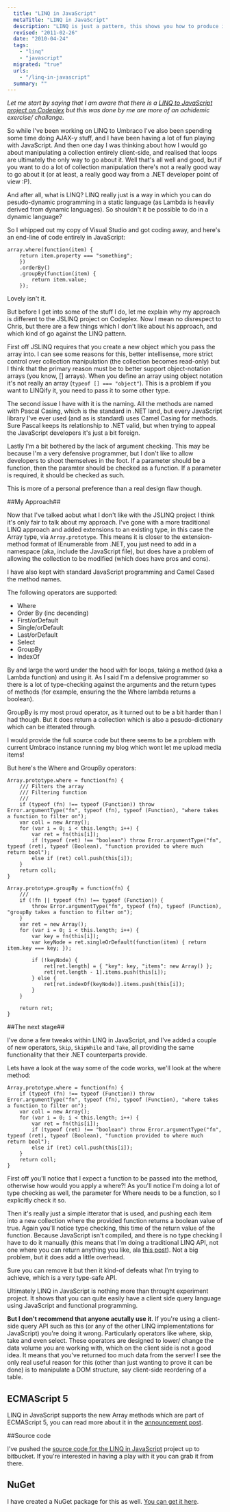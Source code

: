 ```yaml
---
  title: "LINQ in JavaScript"
  metaTitle: "LINQ in JavaScript"
  description: "LINQ is just a pattern, this shows you how to produce it in JavaScript"
  revised: "2011-02-26"
  date: "2010-04-24"
  tags: 
    - "linq"
    - "javascript"
  migrated: "true"
  urls: 
    - "/linq-in-javascript"
  summary: ""
---
```

*Let me start by saying that I am aware that there is a [LINQ to JavaScript project on Codeplex][1] but this was done by me are more of an achidemic exercise/ challange.*

So while I've been working on LINQ to Umbraco I've also been spending some time doing AJAX-y stuff, and I have been having a lot of fun playing with JavaScript.
And then one day I was thinking about how I would go about manipulating a collection entirely client-side, and realised that loops are ultimately the only way to go about it. Well that's all well and good, but if you want to do a lot of collection manipulation there's not a really good way to go about it (or at least, a really good way from a .NET developer point of view :P).

And after all, what is LINQ? LINQ really just is a way in which you can do pesudo-dynamic programming in a static language (as Lambda is heavily derived from dynamic languages). So shouldn't it be possible to do in a dynamic language?

So I whipped out my copy of Visual Studio and got coding away, and here's an end-line of code entirely in JavaScript:

    array.where(function(item) { 
        return item.property === "something"; 
        })
        .orderBy()
        .groupBy(function(item) { 
            return item.value; 
        });

Lovely isn't it.

But before I get into some of the stuff I do, let me explain why my approach is different to the JSLINQ project on Codeplex.
Now I mean no disrespect to Chris, but there are a few things which I don't like about his approach, and which kind of go against the LINQ pattern.

First off JSLINQ requires that you create a new object which you pass the array into. I can see some reasons for this, better intellisense, more strict control over collection manipulation (the collection becomes read-only) but I think that the primary reason must be to better support object-notation arrays (you know, [] arrays). When you define an array using object notation it's not really an array (`typeof [] === "object"`). This is a problem if you want to LINQify it, you need to pass it to some other type.

The second issue I have with it is the naming. All the methods are named with Pascal Casing, which is the standard in .NET land, but every JavaScript library I've ever used (and as is standard) uses Camel Casing for methods. Sure Pascal keeps its relationship to .NET valid, but when trying to appeal the JavaScript developers it's just a bit foreign.

Lastly I'm a bit bothered by the lack of argument checking. This may be because I'm a very defensive programmer, but I don't like to allow developers to shoot themselves in the foot. If a parameter should be a function, then the paramter should be checked as a function. If a parameter is required, it should be checked as such.

This is more of a personal preference than a real design flaw though.

##My Approach##

Now that I've talked aobut what I don't like with the JSLINQ project I think it's only fair to talk about my approach. I've gone with a more traditional LINQ approach and added extensions to an existing type, in this case the Array type, via `Array.prototype`. This means it is closer to the extension-method format of IEnumerable<T> from .NET, you just need to add in a namespace (aka, include the JavaScript file), but does have a problem of allowing the collection to be modified (which does have pros and cons).

I have also kept with standard JavaScript programming and Camel Cased the method names.

The following operators are supported:

 - Where 
 - Order By (inc decending)
 - First/orDefault 
 - Single/orDefault
 - Last/orDefault 
 - Select 
 - GroupBy 
 - IndexOf

By and large the word under the hood with for loops, taking a method (aka a Lambda function) and using it.
As I said I'm a defensive programmer so there is a lot of type-checking against the arguments and the return types of methods (for example, ensuring the the Where lambda returns a boolean).

GroupBy is my most proud operator, as it turned out to be a bit harder than I had though. But it does return a collection which is also a pesudo-dictionary which can be itterated through.

I would provide the full source code but there seems to be a problem with current Umbraco instance running my blog which wont let me upload media items!

But here's the Where and GroupBy operators:

    Array.prototype.where = function(fn) {
        /// Filters the array
        /// Filtering function
        /// 
        if (typeof (fn) !== typeof (Function)) throw Error.argumentType("fn", typeof (fn), typeof (Function), "where takes a function to filter on");
        var coll = new Array();
        for (var i = 0; i < this.length; i++) {
            var ret = fn(this[i]);
            if (typeof (ret) !== "boolean") throw Error.argumentType("fn", typeof (ret), typeof (Boolean), "function provided to where much return bool");
            else if (ret) coll.push(this[i]);
        }
        return coll;
    }

    Array.prototype.groupBy = function(fn) {
        /// 
        if (!fn || typeof (fn) !== typeof (Function)) {
            throw Error.argumentType("fn", typeof (fn), typeof (Function), "groupBy takes a function to filter on");
        }
        var ret = new Array();
        for (var i = 0; i < this.length; i++) {
            var key = fn(this[i]);
            var keyNode = ret.singleOrDefault(function(item) { return item.key === key; });
    
            if (!keyNode) {
                ret[ret.length] = { "key": key, "items": new Array() };
                ret[ret.length - 1].items.push(this[i]);
            } else {
                ret[ret.indexOf(keyNode)].items.push(this[i]);
            }
        }
    
        return ret;
    }

##The next stage##

I've done a few tweaks within LINQ in JavaScript, and I've added a couple of new operators, `Skip`, `SkipWhile` and `Take`, all providing the same functionality that their .NET counterparts provide.

Lets have a look at the way some of the code works, we'll look at the where method:

    Array.prototype.where = function(fn) {
        if (typeof (fn) !== typeof (Function)) throw Error.argumentType("fn", typeof (fn), typeof (Function), "where takes a function to filter on");
        var coll = new Array();
        for (var i = 0; i < this.length; i++) {
            var ret = fn(this[i]);
            if (typeof (ret) !== "boolean") throw Error.argumentType("fn", typeof (ret), typeof (Boolean), "function provided to where much return bool");
            else if (ret) coll.push(this[i]);
        }
        return coll;
    }

First off you'll notice that I expect a function to be passed into the method, otherwise how would you apply a where?! As you'll notice I'm doing a lot of type checking as well, the parameter for Where needs to be a function, so I explicitly check it so.

Then it's really just a simple itterator that is used, and pushing each item into a new collection where the provided function returns a boolean value of true.
Again you'll notice type checking, this time of the return value of the function. Because JavaScript isn't compiled, and there is no type checking I have to do it manually (this means that I'm doing a traditional LINQ API, not one where you can return anything you like, ala [this post][2]). Not a big problem, but it does add a little overhead.

Sure you can remove it but then it kind-of defeats what I'm trying to achieve, which is a very type-safe API.

Ultimately LINQ in JavaScript is nothing more than throught experiment project. It shows that you can quite easily have a client side query language using JavaScript and functional programming.

**But I don't recommend that anyone acutally use it**. If you're using a client-side query API such as this (or any of the other LINQ implementations for JavaScript) you're doing it wrong. Particularly operators like where, skip, take and even select. These operators are designed to lower/ change the data volume you are working with, which on the client side is not a good idea. It means that you've returned too much data from the server!
I see the only real useful reason for this (other than just wanting to prove it can be done) is to manipulate a DOM structure, say client-side reordering of a table.

## ECMAScript 5

LINQ in JavaScript supports the new Array methods which are part of ECMAScript 5, you can read more about it in the [announcement post][3].

##Source code

I've pushed the [source code for the LINQ in JavaScript][4] project up to bitbucket. If you're interested in having a play with it you can grab it from there.

## NuGet

I have created a NuGet package for this as well. [You can get it here][5].


  [1]: http://jslinq.codeplex.com/
  [2]: http://community.bartdesmet.net/blogs/bart/archive/2008/09/14/who-ever-said-linq-predicates-need-to-be-boolean-valued.aspx
  [3]: /linq-in-javascript/html5
  [4]: https://hg.slace.biz/linq-in-javascript
  [5]: http://nuget.org/Packages/Packages/Details/LinqInJavaScript-1-0